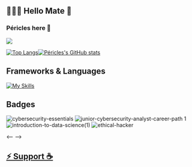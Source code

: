 
## 👨🏾‍💻 Hello Mate 👋
### Péricles here 🙂

![](https://komarev.com/ghpvc/?username=jerry-523&label=PROFILE+VIEWS)

[![Top Langs](https://github-readme-stats.vercel.app/api/top-langs/?username=jerry-523&show_icons=true&theme=tokyonight&layout=compact&langs_count=10)](https://github.com/jerry-523/github-readme-stats)[![Péricles's GitHub stats](https://github-readme-stats.vercel.app/api?username=jerry-523&show_icons=true&theme=tokyonight&include_all_commits)](https://github.com/jerry-523/github-readme-stats)

##  Frameworks & Languages
[![My Skills](https://skillicons.dev/icons?i=python,java,kotlin,flutter,cpp,dart,postgres,sqlite,firebase,androidstudio&perline=5)](https://skillicons.dev)

##  Badges
![cybersecurity-essentials](https://github.com/Jerry-523/Jerry-523/assets/92488227/1abd046d-f83a-420a-b3c6-6a07eaab4a39)    ![junior-cybersecurity-analyst-career-path 1](https://github.com/Jerry-523/Jerry-523/assets/92488227/b1034df8-4ff4-4d4b-9123-4ebaca18d424)    ![introduction-to-data-science(1)](https://github.com/Jerry-523/Jerry-523/assets/92488227/8bec8ba8-b2d5-414f-82af-0172d95ae160)    ![ethical-hacker](https://github.com/Jerry-523/Jerry-523/assets/92488227/0031a7f5-dd5a-4cd4-96f4-dfccf64df835)

<-- -->



## [⚡   Support ☕](https://zbd.gg/embed/periclesborges)
